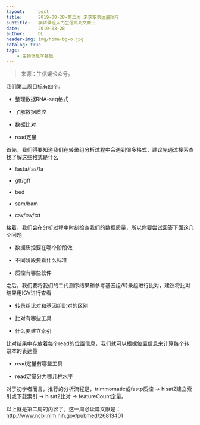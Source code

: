 ```yaml
---
layout:     post
title:      2019-08-28-第二周 来获取表达量矩阵
subtitle:   学转录组入门生信系列文章三
date:       2019-08-28
author:     DL
header-img: img/home-bg-o.jpg
catalog: true
tags:
    - 生物信息学基础
---
```


> 来源：生信媛公众号。

我们第二周目标有四个:

- 整理数据RNA-seq格式

- 了解数据质控

- 数据比对

- read定量

首先，我们得要知道我们在转录组分析过程中会遇到很多格式，建议先通过搜索查找了解这些格式是什么

- fasta/fas/fa

- gtf/gff

- bed

- sam/bam

- csv/tsv/txt

接着，我们会在分析过程中时刻检查我们的数据质量，所以你要尝试回答下面这几个问题

- 数据质控要在哪个阶段做

- 不同阶段要看什么标准

- 质控有哪些软件

之后，我们要将我们的二代测序结果和参考基因组/转录组进行比对，建议将比对结果用IGV进行查看

- 转录组比对和基因组比对的区别

- 比对有哪些工具

- 什么要建立索引

比对结果中存放着每个read的位置信息，我们就可以根据位置信息来计算每个转录本的表达量

- read定量有哪些工具

- read定量分为哪几种水平

对于初学者而言，推荐的分析流程是，trimmomatic或fastp质控 -> hisat2建立索引或下载索引 -> hisat2比对 -> featureCount定量。

以上就是第二周的内容了。这一周必读篇文献是：http://www.ncbi.nlm.nih.gov/pubmed/26813401